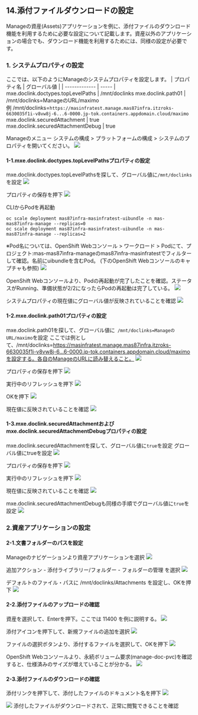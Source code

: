 ## 14.添付ファイルダウンロードの設定

Manageの資産(Assets)アプリケーションを例に、添付ファイルのダウンロード機能を利用するために必要な設定について記載します。資産以外のアプリケーションの場合でも、ダウンロード機能を利用するためには、同様の設定が必要です。

### 1. システムプロパティの設定

ここでは、以下のようにManageのシステムプロパティを設定します。
| プロパティ名       |  グローバル値 |
| ------------- | ----- |
mxe.doclink.doctypes.topLevelPaths  | /mnt/doclinks
mxe.doclink.path01  |  /mnt/doclinks=ManageのURL/maximo<br>例 /mnt/doclinks=`https://masinfratest.manage.mas87infra.itzroks-6630035f1i-v8vw8j-6...6-0000.jp-tok.containers.appdomain.cloud/maximo`
mxe.doclink.securedAttachment  | true
mxe.doclink.securedAttachmentDebug | true

Manageのメニュー システムの構成 > プラットフォームの構成 > システムのプロパティを開いてください。
![](2022-06-07-11-56-27.png)

#### 1-1.mxe.doclink.doctypes.topLevelPathsプロパティの設定
mxe.doclink.doctypes.topLevelPathsを探して、グローバル値に``/mnt/doclinks``を設定
![](2022-06-07-12-20-52.png)

プロパティの保存を押下
![](2022-06-07-12-22-10.png)

CLIからPodを再起動
```
oc scale deployment mas87infra-masinfratest-uibundle -n mas-mas87infra-manage --replicas=0
oc scale deployment mas87infra-masinfratest-uibundle -n mas-mas87infra-manage --replicas=2
```
※Pod名については、OpenShift Webコンソール > ワークロード > Podにて、プロジェクト:mas-mas87infra-manageのmas87infra-masinfratestでフィルターして確認。名前にuibundleを含むPod。 (下のOpenShift Webコンソールのキャプチャも参照)
![](2022-06-07-12-22-57.png)

OpenShift Webコンソールより、Podの再起動が完了したことを確認。ステータスがRunning、準備状態が2/2になったらPodの再起動は完了している。
![](2022-06-07-12-24-32.png)

システムプロパティの現在値にグローバル値が反映されていることを確認
![](2022-06-07-12-25-22.png)

#### 1-2.mxe.doclink.path01プロパティの設定
mxe.doclink.path01を探して、グローバル値に`` /mnt/doclinks=ManageのURL/maximo``を設定
ここでは例として、/mnt/doclinks=https://masinfratest.manage.mas87infra.itzroks-6630035f1i-v8vw8j-6...6-0000.jp-tok.containers.appdomain.cloud/maximoを設定する。各自のManageのURLに読み替えること。
![](2022-06-07-13-11-27.png)

プロパティの保存を押下
![](2022-06-07-12-22-10.png)

実行中のリフレッシュを押下
![](2022-06-07-13-12-22.png)

OKを押下
![](2022-06-07-13-13-00.png)

現在値に反映されていることを確認
![](2022-06-07-13-13-33.png)

#### 1-3.mxe.doclink.securedAttachmentおよびmxe.doclink.securedAttachmentDebugプロパティの設定
mxe.doclink.securedAttachmentを探して、グローバル値に``true``を設定
グローバル値にtrueを設定
![](2022-06-07-13-15-39.png)

プロパティの保存を押下
![](2022-06-07-12-22-10.png)

実行中のリフレッシュを押下
![](2022-06-07-13-12-22.png)

現在値に反映されていることを確認
![](2022-06-07-13-16-45.png)

mxe.doclink.securedAttachmentDebugも同様の手順でグローバル値に``true``を設定
![](2022-06-07-13-18-09.png)


### 2.資産アプリケーションの設定

#### 2-1.文書フォルダーのパスを設定
Manageのナビゲーションより資産アプリケーションを選択
![](2022-06-07-14-03-29.png)

追加アクション - 添付ライブラリー/フォルダー - フォルダーの管理 を選択
![](2022-06-07-14-04-14.png)

デフォルトのファイル・パスに /mnt/doclinks/Attachments を設定し、OKを押下
![](2022-06-07-14-04-48.png)

#### 2-2.添付ファイルのアップロードの確認
資産を選択して、Enterを押下。ここでは 11400 を例に説明する。
![](2022-06-07-14-07-00.png)

添付アイコンを押下して、新規ファイルの追加を選択
![](2022-06-07-14-07-38.png)

ファイルの選択ボタンより、添付するファイルを選択して、OKを押下
![](2022-06-07-14-08-18.png)

OpenShift Webコンソールより、永続ボリューム要求(manage-doc-pvc)を確認すると、仕様済みのサイズが増えていることが分かる。
![](2022-06-07-14-09-30.png)

#### 2-3.添付ファイルのダウンロードの確認
添付リンクを押下して、添付したファイルのドキュメント名を押下
![](2022-06-07-14-10-47.png)

![](2022-06-07-14-11-12.png)
添付したファイルがダウンロードされて、正常に閲覧できることを確認
